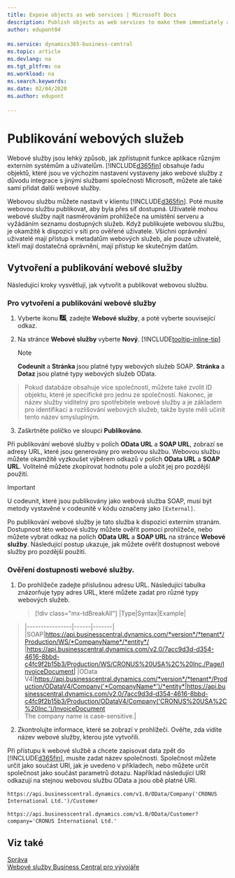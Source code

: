 ```yaml
---
title: Expose objects as web services | Microsoft Docs
description: Publish objects as web services to make them immediately available for your Business Central solution.
author: edupont04

ms.service: dynamics365-business-central
ms.topic: article
ms.devlang: na
ms.tgt_pltfrm: na
ms.workload: na
ms.search.keywords:
ms.date: 02/04/2020
ms.author: edupont

---
```

# Publikování webových služeb

Webové služby jsou lehký způsob, jak zpřístupnit funkce aplikace různým externím systémům a uživatelům. [!INCLUDE[d365fin](includes/d365fin_md.md)] obsahuje řadu objektů, které jsou ve výchozím nastavení vystaveny jako webové služby z důvodu integrace s jinými službami společnosti Microsoft, můžete ale také sami přidat další webové služby.

Webovou službu můžete nastavit v klientu [!INCLUDE[d365fin](includes/d365fin_md.md)]. Poté musíte webovou službu publikovat, aby byla přes síť dostupná. Uživatelé mohou webové služby najít nasměrováním prohlížeče na umístění serveru a vyžádáním seznamu dostupných služeb. Když publikujete webovou službu, je okamžitě k dispozici v síti pro ověřené uživatele. Všichni oprávnění uživatelé mají přístup k metadatům webových služeb, ale pouze uživatelé, kteří mají dostatečná oprávnění, mají přístup ke skutečným datům.

## Vytvoření a publikování webové služby
Následující kroky vysvětlují, jak vytvořit a publikovat webovou službu.

### Pro vytvoření a publikování webové služby

1. Vyberte ikonu ![Žárovky, která otevře funkci Řekněte mi](media/ui-search/search_small.png "Řekněte mi, co chcete dělat"), zadejte **Webové služby**, a poté vyberte související odkaz.
2. Na stránce **Webové služby** vyberte **Nový**. [!INCLUDE[tooltip-inline-tip](includes/tooltip-inline-tip_md.md)]

   > [!NOTE]
   > **Codeunit** a **Stránka**  jsou platné typy webových služeb SOAP. **Stránka** a **Dotaz** jsou platné typy webových služeb OData.
> Pokud databáze obsahuje více společností, můžete také zvolit ID objektu, které je specifické pro jednu ze společností.
> Nakonec, je název služby viditelný pro spotřebitele webové služby a je základem pro identifikaci a rozlišování webových služeb, takže byste měli učinit tento název smysluplným.

3. Zaškrtněte políčko ve sloupci **Publikováno**.

Při publikování webové služby v polích **OData URL** a **SOAP URL**, zobrazí se adresy URL, které jsou generovány pro webovou službu. Webovou službu můžete okamžitě vyzkoušet výběrem odkazů v polích **OData URL** a **SOAP URL**. Volitelně můžete zkopírovat hodnotu pole a uložit jej pro pozdější použití.

> [!IMPORTANT]
> U codeunit, které jsou publikovány jako webová služba SOAP, musí být metody vystavěné v codeunitě v kódu označeny jako `[External]`.

Po publikování webové služby je tato služba k dispozici externím stranám. Dostupnost této webové služby můžete ověřit pomocí prohlížeče, nebo můžete vybrat odkaz na polích **OData URL** a **SOAP URL** na stránce **Webové služby**. Následující postup ukazuje, jak můžete ověřit dostupnost webové služby pro pozdější použití.

### Ověření dostupnosti webové služby.

1. Do prohlížeče zadejte příslušnou adresu URL. Následující tabulka znázorňuje typy adres URL, které můžete zadat pro různé typy webových služeb.

   > [!div class="mx-tdBreakAll"]
   > |Type|Syntax|Example|
> |----------------|------|-------|
> |SOAP|https://api.businesscentral.dynamics.com/*version*/*tenant*/Production/WS/*CompanyName*/*entity*/ |https://api.businesscentral.dynamics.com/v2.0/7acc9d3d-d354-4616-8bbd-c4fc9f2b15b3/Production/WS/CRONUS%20USA%2C%20Inc./Page/InvoiceDocument|
> |OData V4|https://api.businesscentral.dynamics.com/*version*/*tenant*/Production/ODataV4/Company('*CompanyName*')/*entity*|https://api.businesscentral.dynamics.com/v2.0/7acc9d3d-d354-4616-8bbd-c4fc9f2b15b3/Production/ODataV4/Company('CRONUS%20USA%2C%20Inc.')/InvoiceDocument<br/>    The company name is case-sensitive.|

2. Zkontrolujte informace, které se zobrazí v prohlížeči. Ověřte, zda vidíte název webové služby, kterou jste vytvořili.

Při přístupu k webové službě a chcete zapisovat data zpět do [!INCLUDE[d365fin](includes/d365fin_md.md)], musíte zadat název společnosti. Společnost můžete určit jako součást URI, jak je uvedeno v příkladech, nebo můžete určit společnost jako součást parametrů dotazu. Například následující URI odkazují na stejnou webovou službu OData a jsou obě platné URI.

```
https://api.businesscentral.dynamics.com/v1.0/OData/Company('CRONUS International Ltd.')/Customer  
```

```
https://api.businesscentral.dynamics.com/v1.0/OData/Customer?company='CRONUS International Ltd.'  
```

## Viz také

[Správa](admin-setup-and-administration.md)  
[Webové služby Business Central pro vývojáře](/dynamics365/business-central/dev-itpro/webservices/web-services)
